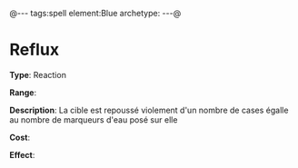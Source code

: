 @---
tags:spell
element:Blue
archetype:
---@

# Reflux

**Type**:
Reaction

**Range**:

**Description**:
La cible est repoussé violement d'un nombre de cases égalle au nombre de marqueurs d'eau posé sur elle

**Cost**:

**Effect**:
